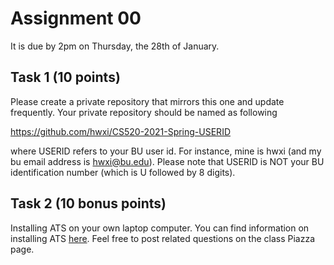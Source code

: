 # Assignment 00

It is due by 2pm on Thursday, the 28th of January.

## Task 1 (10 points)

Please create a private repository that mirrors this one and update
frequently. Your private repository should be named as following

https://github.com/hwxi/CS520-2021-Spring-USERID

where USERID refers to your BU user id. For instance, mine is hwxi
(and my bu email address is hwxi@bu.edu). Please note that USERID is
NOT your BU identification number (which is U followed by 8 digits).

## Task 2 (10 bonus points)

Installing ATS on your own laptop computer. You can find information
on installing ATS [here](http://www.ats-lang.org). Feel free to post
related questions on the class Piazza page.


 
